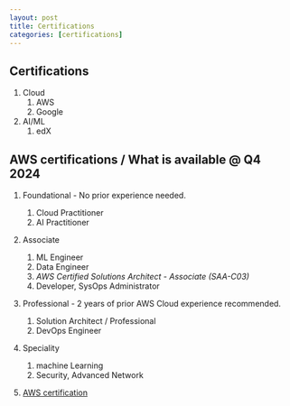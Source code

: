 ```yaml
---
layout: post
title: Certifications
categories: [certifications] 
---
```


## Certifications 

1. Cloud 
    1. AWS 
    1. Google 
1. AI/ML 
    1. edX  

## AWS certifications / What is available @ Q4 2024

1. Foundational - No prior experience needed.
    1. Cloud Practitioner 
    1. AI Practitioner 
1. Associate
    1. ML Engineer 
    1. Data Engineer 
    1. *AWS Certified Solutions Architect - Associate (SAA-C03)*
    1. Developer, SysOps Administrator 
1. Professional - 2 years of prior AWS Cloud experience recommended.
    1. Solution Architect / Professional
    1. DevOps Engineer 
1. Speciality 
    1. machine Learning 
    1. Security, Advanced Network 

1. [AWS certification](https://aws.amazon.com/certification/)


